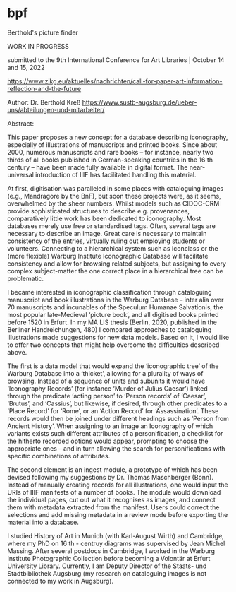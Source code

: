 # bpf
Berthold's picture finder

WORK IN PROGRESS


submitted to the 9th International Conference for Art Libraries | October 14 and 15, 2022

https://www.zikg.eu/aktuelles/nachrichten/call-for-paper-art-information-reflection-and-the-future

Author: Dr. Berthold Kreß https://www.sustb-augsburg.de/ueber-uns/abteilungen-und-mitarbeiter/

Abstract:

This paper proposes a new concept for a database describing iconography, especially of illustrations of
manuscripts and printed books. Since about 2000, numerous manuscripts and rare books – for instance,
nearly two thirds of all books published in German-speaking countries in the 16 th century – have been
made fully available in digital format. The near-universal introduction of IIIF has facilitated handling this
material.

At first, digitisation was paralleled in some places with cataloguing images (e.g., Mandragore by the BnF),
but soon these projects were, as it seems, overwhelmed by the sheer numbers. Whilst models such as
CIDOC-CRM provide sophisticated structures to describe e.g. provenances, comparatively little work has
been dedicated to iconography. Most databases merely use free or standardised tags. Often, several tags
are necessary to describe an image. Great care is necessary to maintain consistency of the entries, virtually
ruling out employing students or volunteers. Connecting to a hierarchical system such as Iconclass or the
(more flexible) Warburg Institute Iconographic Database will facilitate consistency and allow for browsing
related subjects, but assigning to every complex subject-matter the one correct place in a hierarchical tree
can be problematic.

I became interested in iconographic classification through cataloguing manuscript and book illustrations in
the Warburg Database – inter alia over 70 manuscripts and incunables of the Speculum Humanae Salvationis,
the most popular late-Medieval ‘picture book’, and all digitised books printed before 1520 in Erfurt. In my
MA LIS thesis (Berlin, 2020, published in the Berliner Handreichungen, 480) I compared approaches to
cataloguing illustrations made suggestions for new data models. Based on it, I would like to offer two
concepts that might help overcome the difficulties described above.

The first is a data model that would expand the ‘iconographic tree’ of the Warburg Database into a
‘thicket’, allowing for a plurality of ways of browsing. Instead of a sequence of units and subunits it would
have ‘Iconography Records’ (for instance ‘Murder of Julius Caesar’) linked through the predicate ‘acting
person’ to ‘Person records’ of ‘Caesar’, ‘Brutus’, and ‘Cassius’, but likewise, if desired, through other
predicates to a ‘Place Record’ for ‘Rome’, or an ‘Action Record’ for ‘Assassination’. These records would
then be joined under different headings such as ‘Person from Ancient History’. When assigning to an
image an Iconography of which variants exists such different attributes of a personification, a checklist for
the hitherto recorded options would appear, prompting to choose the appropriate ones – and in turn
allowing the search for personifications with specific combinations of attributes.

The second element is an ingest module, a prototype of which has been devised following my suggestions
by Dr. Thomas Maschberger (Bonn). Instead of manually creating records for all illustrations, one would
input the URIs of IIIF manifests of a number of books. The module would download the individual
pages, cut out what it recognises as images, and connect them with metadata extracted from the manifest.
Users could correct the selections and add missing metadata in a review mode before exporting the
material into a database.

I studied History of Art in Munich (with Karl-August Wirth) and Cambridge, where my PhD on 16 th -
centruy diagrams was supervised by Jean Michel Massing. After several postdocs in Cambridge, I worked
in the Warburg Institute Photographic Collection before becoming a Volontär at Erfurt University
Library. Currently, I am Deputy Director of the Staats- und Stadtbibliothek Augsburg (my research on
cataloguing images is not connected to my work in Augsburg).
